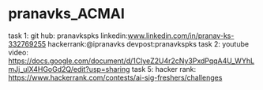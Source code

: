 # pranavks_ACMAI
task 1:
git hub: pranavkspks
linkedin:www.linkedin.com/in/pranav-ks-332769255
hackerrank:@ipranavks
devpost:pranavkspks
task 2:
youtube video: https://docs.google.com/document/d/1ClyeZ2U4r2cNy3PxdPqqA4U_WYhLmJj_ulX4HGoGd2Q/edit?usp=sharing
task 5:
hacker rank: https://www.hackerrank.com/contests/ai-sig-freshers/challenges
